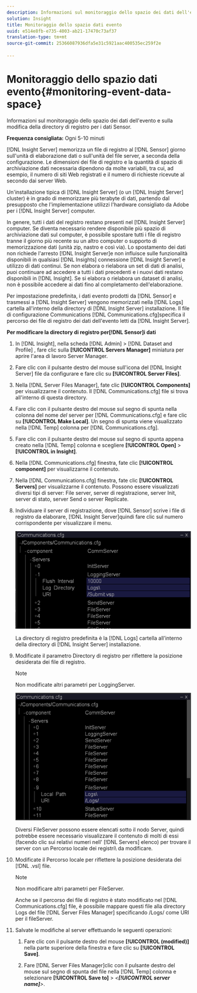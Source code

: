 ```yaml
---
description: Informazioni sul monitoraggio dello spazio dei dati dell'evento e sulla modifica della directory di registro per i dati Sensor.
solution: Insight
title: Monitoraggio dello spazio dati evento
uuid: e514e8fb-e735-4003-ab21-17470c73af37
translation-type: tm+mt
source-git-commit: 25366087936dfa5e31c5921aac400535ec259f2e

---
```



# Monitoraggio dello spazio dati evento{#monitoring-event-data-space}

Informazioni sul monitoraggio dello spazio dei dati dell&#39;evento e sulla modifica della directory di registro per i dati Sensor.

**Frequenza consigliata:** Ogni 5-10 minuti

[!DNL Insight Server] memorizza un file di registro al [!DNL Sensor] giorno sull&#39;unità di elaborazione dati o sull&#39;unità del file server, a seconda della configurazione. Le dimensioni dei file di registro e la quantità di spazio di archiviazione dati necessaria dipendono da molte variabili, tra cui, ad esempio, il numero di siti Web registrati e il numero di richieste ricevute al secondo dai server Web.

Un&#39;installazione tipica di [!DNL Insight Server] (o un [!DNL Insight Server] cluster) è in grado di memorizzare più terabyte di dati, partendo dal presupposto che l&#39;implementazione utilizzi l&#39;hardware consigliato da Adobe per i [!DNL Insight Server] computer.

In genere, tutti i dati del registro restano presenti nel [!DNL Insight Server] computer. Se diventa necessario rendere disponibile più spazio di archiviazione dati sul computer, è possibile spostare tutti i file di registro tranne il giorno più recente su un altro computer o supporto di memorizzazione dati (unità zip, nastro e così via). Lo spostamento dei dati non richiede l&#39;arresto [!DNL Insight Server]e non influisce sulle funzionalità disponibili in qualsiasi [!DNL Insights] connessione [!DNL Insight Server] e utilizzo di dati continui. Se non elabora o rielabora un set di dati di analisi, puoi continuare ad accedere a tutti i dati precedenti e i nuovi dati restano disponibili in [!DNL Insight]. Se si elabora o rielabora un dataset di analisi, non è possibile accedere ai dati fino al completamento dell&#39;elaborazione.

Per impostazione predefinita, i dati evento prodotti da [!DNL Sensor] e trasmessi a [!DNL Insight Server] vengono memorizzati nella [!DNL Logs] cartella all&#39;interno della directory di [!DNL Insight Server] installazione. Il file di configurazione Communications [!DNL Communications.cfg]specifica il percorso dei file di registro dei dati dell&#39;evento letti da [!DNL Insight Server].

**Per modificare la directory di registro per[!DNL Sensor]i dati**

1. In [!DNL Insight], nella scheda [!DNL Admin] > [!DNL Dataset and Profile] , fare clic sulla **[!UICONTROL Servers Manager]** miniatura per aprire l&#39;area di lavoro Server Manager.
1. Fare clic con il pulsante destro del mouse sull&#39;icona del [!DNL Insight Server] file da configurare e fare clic su **[!UICONTROL Server Files]**.
1. Nella [!DNL Server Files Manager], fate clic **[!UICONTROL Components]** per visualizzarne il contenuto. Il [!DNL Communications.cfg] file si trova all&#39;interno di questa directory.
1. Fare clic con il pulsante destro del mouse sul segno di spunta nella colonna del nome *del* server per [!DNL Communications.cfg] e fare clic su **[!UICONTROL Make Local]**. Un segno di spunta viene visualizzato nella [!DNL Temp] colonna per [!DNL Communications.cfg].
1. Fare clic con il pulsante destro del mouse sul segno di spunta appena creato nella [!DNL Temp] colonna e scegliere **[!UICONTROL Open]** > **[!UICONTROL in Insight]**.
1. Nella [!DNL Communications.cfg] finestra, fate clic **[!UICONTROL component]** per visualizzarne il contenuto.
1. Nella [!DNL Communications.cfg] finestra, fate clic **[!UICONTROL Servers]** per visualizzarne il contenuto. Possono essere visualizzati diversi tipi di server: File server, server di registrazione, server Init, server di stato, server Send o server Replicate.
1. Individuare il server di registrazione, dove [!DNL Sensor] scrive i file di registro da elaborare, [!DNL Insight Server]quindi fare clic sul numero corrispondente per visualizzare il menu.

   ![Informazioni sul passaggio](assets/cfg_communications_examplevalues_logging.png)

   La directory di registro predefinita è la [!DNL Logs] cartella all’interno della directory di [!DNL Insight Server] installazione.

1. Modificate il parametro Directory di registro per riflettere la posizione desiderata dei file di registro.

   >[!NOTE]
   >
   >Non modificate altri parametri per LoggingServer.

   ![](assets/cfg_communicates_logslocalpath_egvalues.png)

   Diversi FileServer possono essere elencati sotto il nodo Server, quindi potrebbe essere necessario visualizzare il contenuto di molti di essi (facendo clic sui relativi numeri nell&#39; [!DNL Servers] elenco) per trovare il server con un Percorso locale dei registri\ da modificare.

1. Modificate il Percorso locale per riflettere la posizione desiderata dei [!DNL .vsl] file.

   >[!NOTE]
   >
   >Non modificare altri parametri per FileServer.

   Anche se il percorso dei file di registro è stato modificato nel [!DNL Communications.cfg] file, è possibile mappare questi file alla directory Logs del file [!DNL Server Files Manager] specificando /Logs/ come URI per il fileServer.

1. Salvate le modifiche al server effettuando le seguenti operazioni:

   1. Fare clic con il pulsante destro del mouse **[!UICONTROL (modified)]** nella parte superiore della finestra e fare clic su **[!UICONTROL Save]**.

   1. Fare [!DNL Server Files Manager]clic con il pulsante destro del mouse sul segno di spunta del file nella [!DNL Temp] colonna e selezionare **[!UICONTROL Save to]** > *&lt;**[!UICONTROL server name]**>*.

